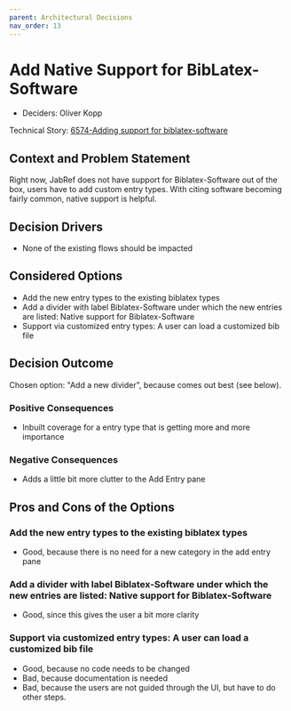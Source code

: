 ```yaml
---
parent: Architectural Decisions
nav_order: 13
---
```

# Add Native Support for BibLatex-Software

* Deciders: Oliver Kopp

Technical Story: [6574-Adding support for biblatex-software](https://github.com/JabRef/jabref/issues/6574)

## Context and Problem Statement

Right now, JabRef does not have support for Biblatex-Software out of the box, users have to add custom entry types.
With citing software becoming fairly common, native support is helpful.

## Decision Drivers

* None of the existing flows should be impacted

## Considered Options

* Add the new entry types to the existing biblatex types
* Add a divider with label Biblatex-Software under which the new entries are listed: Native support for Biblatex-Software
* Support via customized entry types: A user can load a customized bib file

## Decision Outcome

Chosen option: "Add a new divider", because comes out best (see below).

### Positive Consequences

* Inbuilt coverage for a entry type that is getting more and more importance

### Negative Consequences

* Adds a little bit more clutter to the Add Entry pane

## Pros and Cons of the Options

### Add the new entry types to the existing biblatex types

* Good, because there is no need for a new category in the add entry pane

### Add a divider with label Biblatex-Software under which the new entries are listed: Native support for Biblatex-Software

* Good, since this gives the user a bit more clarity


### Support via customized entry types: A user can load a customized bib file

* Good, because no code needs to be changed
* Bad, because documentation is needed
* Bad, because the users are not guided through the UI, but have to do other steps.
